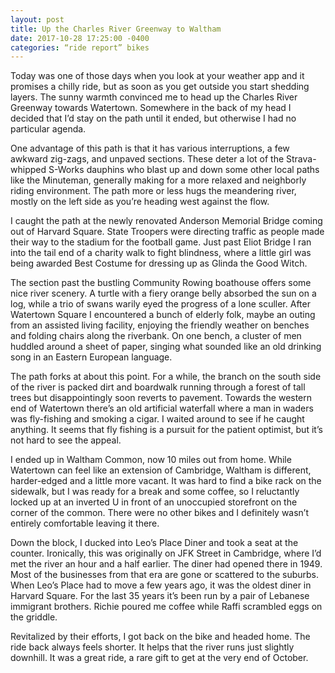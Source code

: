 ```yaml
---
layout: post
title: Up the Charles River Greenway to Waltham
date: 2017-10-28 17:25:00 -0400
categories: “ride report” bikes
---
```


Today was one of those days when you look at your weather app and it promises a chilly ride, but as soon as you get outside you start shedding layers. The sunny warmth convinced me to head up the Charles River Greenway towards Watertown. Somewhere in the back of my head I decided that I’d stay on the path until it ended, but otherwise I had no particular agenda.

One advantage of this path is that it has various interruptions, a few awkward zig-zags, and unpaved sections. These deter a lot of the Strava-whipped S-Works dauphins who blast up and down some other local paths like the Minuteman, generally making for a more relaxed and neighborly riding environment. The path more or less hugs the meandering river, mostly on the left side as you’re heading west against the flow.

I caught the path at the newly renovated Anderson Memorial Bridge coming out of Harvard Square. State Troopers were directing traffic as people made their way to the stadium for the football game. Just past Eliot Bridge I ran into the tail end of a charity walk to fight blindness, where a little girl was being awarded Best Costume for dressing up as Glinda the Good Witch.

The section past the bustling Community Rowing boathouse offers some nice river scenery. A turtle with a fiery orange belly absorbed the sun on a log, while a trio of swans warily eyed the progress of a lone sculler. After Watertown Square I encountered a bunch of elderly folk, maybe an outing from an assisted living facility, enjoying the friendly weather on benches and folding chairs along the riverbank. On one bench, a cluster of men huddled around a sheet of paper, singing what sounded like an old drinking song in an Eastern European language.

The path forks at about this point. For a while, the branch on the south side of the river is packed dirt and boardwalk running through a forest of tall trees but disappointingly soon reverts to pavement. Towards the western end of Watertown there’s an old artificial waterfall where a man in waders was fly-fishing and smoking a cigar. I waited around to see if he caught anything. It seems that fly fishing is a pursuit for the patient optimist, but it’s not hard to see the appeal.

I ended up in Waltham Common, now 10 miles out from home. While Watertown can feel like an extension of Cambridge, Waltham is different, harder-edged and a little more vacant. It was hard to find a bike rack on the sidewalk, but I was ready for a break and some coffee, so I reluctantly locked up at an inverted U in front of an unoccupied storefront on the corner of the common. There were no other bikes and I definitely wasn’t entirely comfortable leaving it there.

Down the block, I ducked into Leo’s Place Diner and took a seat at the counter. Ironically, this was originally on JFK Street in Cambridge, where I’d met the river an hour and a half earlier. The diner had opened there in 1949. Most of the businesses from that era are gone or scattered to the suburbs. When Leo’s Place had to move a few years ago, it was the oldest diner in Harvard Square. For the last 35 years it’s been run by a pair of Lebanese immigrant brothers. Richie poured me coffee while Raffi scrambled eggs on the griddle.

Revitalized by their efforts, I got back on the bike and headed home. The ride back always feels shorter. It helps that the river runs just slightly downhill. It was a great ride, a rare gift to get at the very end of October.